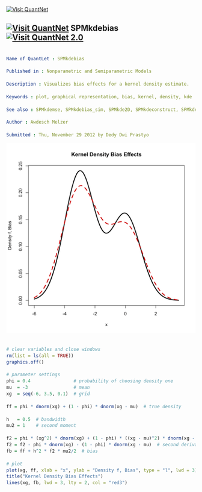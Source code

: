 
[<img src="https://github.com/QuantLet/Styleguide-and-Validation-procedure/blob/master/pictures/banner.png" alt="Visit QuantNet">](http://quantlet.de/index.php?p=info)

## [<img src="https://github.com/QuantLet/Styleguide-and-Validation-procedure/blob/master/pictures/qloqo.png" alt="Visit QuantNet">](http://quantlet.de/) **SPMkdebias** [<img src="https://github.com/QuantLet/Styleguide-and-Validation-procedure/blob/master/pictures/QN2.png" width="60" alt="Visit QuantNet 2.0">](http://quantlet.de/d3/ia)

```yaml

Name of QuantLet : SPMkdebias

Published in : Nonparametric and Semiparametric Models

Description : Visualizes bias effects for a kernel density estimate.

Keywords : plot, graphical representation, bias, kernel, density, kde

See also : SPMkdemse, SPMkdebias_sim, SPMkde2D, SPMkdeconstruct, SPMkdeconstruct-Sliders

Author : Awdesch Melzer

Submitted : Thu, November 29 2012 by Dedy Dwi Prastyo

```

![Picture1](SPMkdebias-1.png)


```r

# clear variables and close windows
rm(list = ls(all = TRUE))
graphics.off()

# parameter settings
phi = 0.4                # probability of choosing density one
mu  = -3                 # mean
xg  = seq(-6, 3.5, 0.1)  # grid

ff = phi * dnorm(xg) + (1 - phi) * dnorm(xg - mu)  # true density

h   = 0.5  # bandwidth
mu2 = 1    # second moment

f2 = phi * (xg^2) * dnorm(xg) + (1 - phi) * ((xg - mu)^2) * dnorm(xg - mu)
f2 = f2 - phi * dnorm(xg) - (1 - phi) * dnorm(xg - mu)  # second derivative of the true density
fb = ff + h^2 * f2 * mu2/2  # bias

# plot
plot(xg, ff, xlab = "x", ylab = "Density f, Bias", type = "l", lwd = 3)
title("Kernel Density Bias Effects")
lines(xg, fb, lwd = 3, lty = 2, col = "red3")

```

